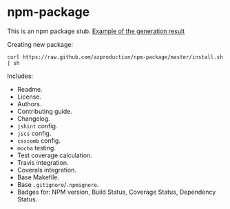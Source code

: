 # npm-package

This is an npm package stub. [Еxample of the generation result](https://github.com/azproduction/1css)

Creating new package:

```
curl https://raw.github.com/azproduction/npm-package/master/install.sh | sh
```

Includes:

 * Readme.
 * License.
 * Authors.
 * Contributing guide.
 * Changelog.
 * `jshint` config.
 * `jscs` config.
 * `csscomb` config.
 * `mocha` testing.
 * Test coverage calculation.
 * Travis integration.
 * Coverals integration.
 * Base Makefile.
 * Base `.gitignore`/`.npmignore`.
 * Badges for: NPM version, Build Status, Coverage Status, Dependency Status.
